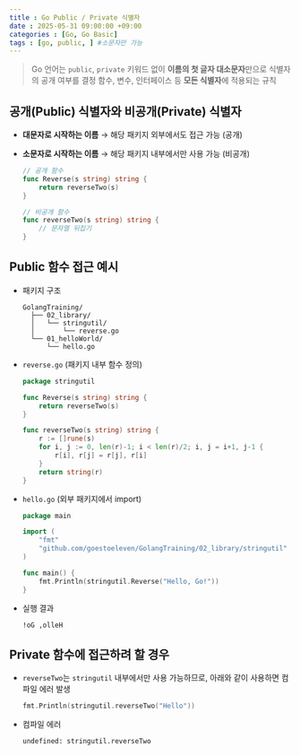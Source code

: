 ```yaml
---
title : Go Public / Private 식별자
date : 2025-05-31 09:00:00 +09:00
categories : [Go, Go Basic]
tags : [go, public, ] #소문자만 가능
---
```


> Go 언어는 `public`, `private` 키워드 없이 **이름의 첫 글자 대소문자**만으로 식별자의 공개 여부를 결정
함수, 변수, 인터페이스 등 **모든 식별자**에 적용되는 규칙
> 

## 공개(Public) 식별자와 비공개(Private) 식별자

- **대문자로 시작하는 이름** → 해당 패키지 외부에서도 접근 가능 (공개)
- **소문자로 시작하는 이름** → 해당 패키지 내부에서만 사용 가능 (비공개)
    
    ```go
    // 공개 함수
    func Reverse(s string) string {
        return reverseTwo(s)
    }
    
    // 비공개 함수
    func reverseTwo(s string) string {
        // 문자열 뒤집기
    }
    ```
    

## Public 함수 접근 예시

- 패키지 구조
    
    ```
    GolangTraining/
      ├── 02_library/
      │   └── stringutil/
      │       └── reverse.go
      └── 01_helloWorld/
          └── hello.go
    ```
    
- `reverse.go` (패키지 내부 함수 정의)
    
    ```go
    package stringutil
    
    func Reverse(s string) string {
        return reverseTwo(s)
    }
    
    func reverseTwo(s string) string {
        r := []rune(s)
        for i, j := 0, len(r)-1; i < len(r)/2; i, j = i+1, j-1 {
            r[i], r[j] = r[j], r[i]
        }
        return string(r)
    }
    ```
    
- `hello.go` (외부 패키지에서 import)
    
    ```go
    package main
    
    import (
        "fmt"
        "github.com/goestoeleven/GolangTraining/02_library/stringutil"
    )
    
    func main() {
        fmt.Println(stringutil.Reverse("Hello, Go!"))
    }
    ```
    
- 실행 결과
    
    ```
    !oG ,olleH
    ```
    

## Private 함수에 접근하려 할 경우

- `reverseTwo`는 `stringutil` 내부에서만 사용 가능하므로, 아래와 같이 사용하면 컴파일 에러 발생
    
    ```go
    fmt.Println(stringutil.reverseTwo("Hello"))
    ```
    
- 컴파일 에러
    
    ```
    undefined: stringutil.reverseTwo
    ```